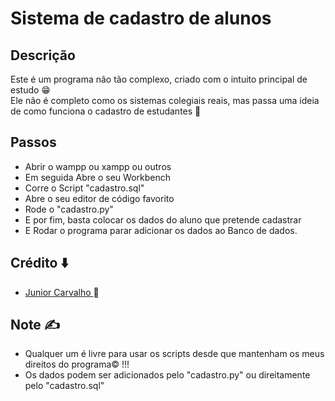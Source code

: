 # Sistema de cadastro de alunos

## Descrição

Este é um programa não tão complexo, criado com o intuito principal de estudo 😁 <br>
Ele não é completo como os sistemas colegiais reais, mas passa uma ideia de como funciona o cadastro de estudantes 🏫
<br>

## Passos

- Abrir o wampp ou xampp ou outros
- Em seguida Abre o seu Workbench
- Corre o Script "cadastro.sql"
- Abre o seu editor de código favorito
- Rode o "cadastro.py"
- E por fim, basta colocar os dados do aluno que pretende cadastrar
- E Rodar o programa parar adicionar os dados ao Banco de dados.

## Crédito ⬇️
- <a href="https://github.com/Junior4Carvalho">Junior Carvalho </a> 🚀

## Note ✍️
 - Qualquer um é livre para usar os scripts desde que mantenham os meus direitos do programa©️ !!!
 - Os dados podem ser adicionados pelo "cadastro.py" ou direitamente pelo "cadastro.sql"
 
